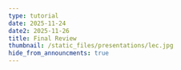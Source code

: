 ```yaml
---
type: tutorial
date: 2025-11-24
date2: 2025-11-26
title: Final Review
thumbnail: /static_files/presentations/lec.jpg
hide_from_announcments: true
---
```


